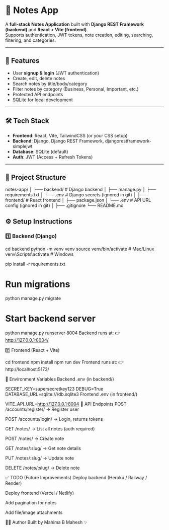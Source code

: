 # 📝 Notes App

A **full-stack Notes Application** built with **Django REST Framework (backend)** and **React + Vite (frontend)**.  
Supports authentication, JWT tokens, note creation, editing, searching, filtering, and categories.

---

## 🚀 Features
- User **signup & login** (JWT authentication)
- Create, edit, delete notes
- Search notes by title/body/category
- Filter notes by category (Business, Personal, Important, etc.)
- Protected API endpoints
- SQLite for local development

---

## 🛠️ Tech Stack
- **Frontend**: React, Vite, TailwindCSS (or your CSS setup)  
- **Backend**: Django, Django REST Framework, djangorestframework-simplejwt  
- **Database**: SQLite (default)  
- **Auth**: JWT (Access + Refresh Tokens)

---

## 📂 Project Structure
notes-app/
│
├── backend/ # Django backend
│ ├── manage.py
│ ├── requirements.txt
│ └── .env # Django secrets (ignored in git)
│
├── frontend/ # React frontend
│ ├── package.json
│ └── .env # API URL config (ignored in git)
│
├── .gitignore
└── README.md


## ⚙️ Setup Instructions

### 1️⃣ Backend (Django)

cd backend
python -m venv venv
source venv/bin/activate   # Mac/Linux
venv\Scripts\activate      # Windows

pip install -r requirements.txt

# Run migrations
python manage.py migrate

# Start backend server
python manage.py runserver 8004
Backend runs at:
👉 http://127.0.0.1:8004/

2️⃣ Frontend (React + Vite)

cd frontend
npm install
npm run dev
Frontend runs at:
👉 http://localhost:5173/

🔑 Environment Variables
Backend .env (in backend/)

SECRET_KEY=supersecretkey123
DEBUG=True
DATABASE_URL=sqlite:///db.sqlite3
Frontend .env (in frontend/)

VITE_API_URL=http://127.0.0.1:8004
📌 API Endpoints
POST /accounts/register/ → Register user

POST /accounts/login/ → Login, returns tokens

GET /notes/ → List all notes (auth required)

POST /notes/ → Create note

GET /notes/:slug/ → Get note details

PUT /notes/:slug/ → Update note

DELETE /notes/:slug/ → Delete note

✅ TODO (Future Improvements)
Deploy backend (Heroku / Railway / Render)

Deploy frontend (Vercel / Netlify)

Add pagination for notes

Add file/image attachments

👩‍💻 Author
Built by Mahima B Mahesh ✨
